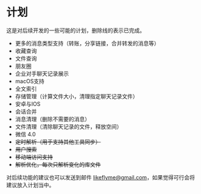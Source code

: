 # 计划

这是对后续开发的一些可能的计划，删除线的表示已完成。

* 更多的消息类型支持（转账，分享链接，合并转发的消息等）
* 收藏查询
* 文件查询
* 朋友圈
* 企业对手聊天记录展示
* macOS支持
* 全文索引
* 存储管理（计算文件大小，清理指定聊天记录文件）
* 安卓与IOS
* 会话合并
* 消息清理（删除不需要的消息）
* 文件清理（清除聊天记录的文件，释放空间）
* 微信 4.0
* ~~定时解析（用于支持其他工具同步）~~
* ~~用户搜索~~
* ~~移动端访问支持~~
* ~~解析优化，每次只解析变化的库文件~~

对后续功能的建议也可以发送到邮件 likeflyme@gmail.com，如果觉得可行会将建议放入计划当中。